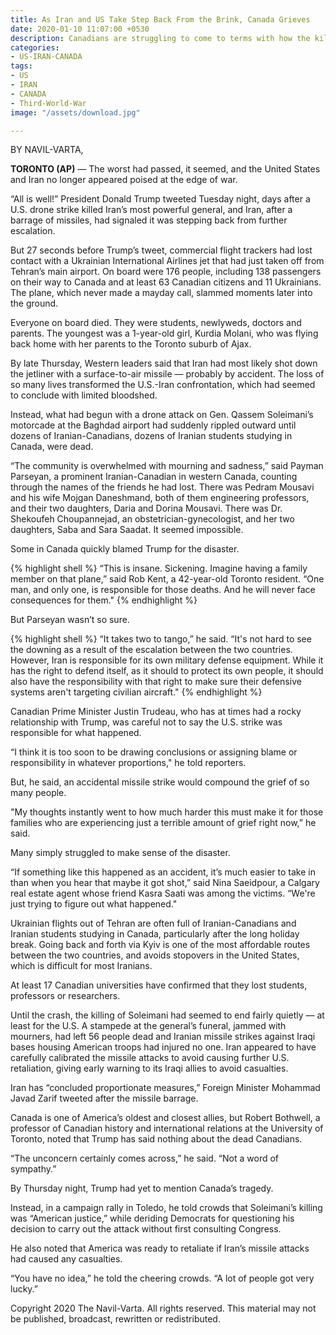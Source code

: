 ```yaml
---
title: As Iran and US Take Step Back From the Brink, Canada Grieves
date: 2020-01-10 11:07:00 +0530
description: Canadians are struggling to come to terms with how the killing of an Iranian general last week in a U.S. drone stroke may have led to the deaths of dozens of their citizens in a plane crash.
categories:
- US-IRAN-CANADA
tags:
- US
- IRAN
- CANADA
- Third-World-War
image: "/assets/download.jpg"

---
```

BY NAVIL-VARTA,

**TORONTO (AP)** — The worst had passed, it seemed, and the United States and Iran no longer appeared poised at the edge of war.

“All is well!” President Donald Trump tweeted Tuesday night, days after a U.S. drone strike killed Iran’s most powerful general, and Iran, after a barrage of missiles, had signaled it was stepping back from further escalation.

But 27 seconds before Trump’s tweet, commercial flight trackers had lost contact with a Ukrainian International Airlines jet that had just taken off from Tehran’s main airport. On board were 176 people, including 138 passengers on their way to Canada and at least 63 Canadian citizens and 11 Ukrainians. The plane, which never made a mayday call, slammed moments later into the ground.

Everyone on board died. They were students, newlyweds, doctors and parents. The youngest was a 1-year-old girl, Kurdia Molani, who was flying back home with her parents to the Toronto suburb of Ajax.

By late Thursday, Western leaders said that Iran had most likely shot down the jetliner with a surface-to-air missile — probably by accident. The loss of so many lives transformed the U.S.-Iran confrontation, which had seemed to conclude with limited bloodshed.

Instead, what had begun with a drone attack on Gen. Qassem Soleimani’s motorcade at the Baghdad airport had suddenly rippled outward until dozens of Iranian-Canadians, dozens of Iranian students studying in Canada, were dead.

“The community is overwhelmed with mourning and sadness,” said Payman Parseyan, a prominent Iranian-Canadian in western Canada, counting through the names of the friends he had lost. There was Pedram Mousavi and his wife Mojgan Daneshmand, both of them engineering professors, and their two daughters, Daria and Dorina Mousavi. There was Dr. Shekoufeh Choupannejad, an obstetrician-gynecologist, and her two daughters, Saba and Sara Saadat. It seemed impossible.

Some in Canada quickly blamed Trump for the disaster.

{% highlight shell %}
“This is insane. Sickening. Imagine having a family member on that plane,” said Rob Kent, a 42-year-old Toronto resident. “One man, and only one, is responsible for those deaths. And he will never face consequences for them."
{% endhighlight %}

But Parseyan wasn’t so sure.

{% highlight shell %}
“It takes two to tango,” he said. “It's not hard to see the downing as a result of the escalation between the two countries. However, Iran is responsible for its own military defense equipment. While it has the right to defend itself, as it should to protect its own people, it should also have the responsibility with that right to make sure their defensive systems aren't targeting civilian aircraft."
{% endhighlight %}

Canadian Prime Minister Justin Trudeau, who has at times had a rocky relationship with Trump, was careful not to say the U.S. strike was responsible for what happened.

“I think it is too soon to be drawing conclusions or assigning blame or responsibility in whatever proportions," he told reporters.

But, he said, an accidental missile strike would compound the grief of so many people.

"My thoughts instantly went to how much harder this must make it for those families who are experiencing just a terrible amount of grief right now,” he said.

Many simply struggled to make sense of the disaster.

“If something like this happened as an accident, it’s much easier to take in than when you hear that maybe it got shot,” said Nina Saeidpour, a Calgary real estate agent whose friend Kasra Saati was among the victims. “We're just trying to figure out what happened."

Ukrainian flights out of Tehran are often full of Iranian-Canadians and Iranian students studying in Canada, particularly after the long holiday break. Going back and forth via Kyiv is one of the most affordable routes between the two countries, and avoids stopovers in the United States, which is difficult for most Iranians.

At least 17 Canadian universities have confirmed that they lost students, professors or researchers.

Until the crash, the killing of Soleimani had seemed to end fairly quietly — at least for the U.S. A stampede at the general’s funeral, jammed with mourners, had left 56 people dead and Iranian missile strikes against Iraqi bases housing American troops had injured no one. Iran appeared to have carefully calibrated the missile attacks to avoid causing further U.S. retaliation, giving early warning to its Iraqi allies to avoid casualties.

Iran has “concluded proportionate measures,” Foreign Minister Mohammad Javad Zarif tweeted after the missile barrage.

Canada is one of America’s oldest and closest allies, but Robert Bothwell, a professor of Canadian history and international relations at the University of Toronto, noted that Trump has said nothing about the dead Canadians.

“The unconcern certainly comes across,” he said. “Not a word of sympathy.”

By Thursday night, Trump had yet to mention Canada’s tragedy.

Instead, in a campaign rally in Toledo, he told crowds that Soleimani’s killing was “American justice,” while deriding Democrats for questioning his decision to carry out the attack without first consulting Congress.

He also noted that America was ready to retaliate if Iran’s missile attacks had caused any casualties.

“You have no idea,” he told the cheering crowds. “A lot of people got very lucky.”

Copyright 2020 The Navil-Varta. All rights reserved. This material may not be published, broadcast, rewritten or redistributed.
